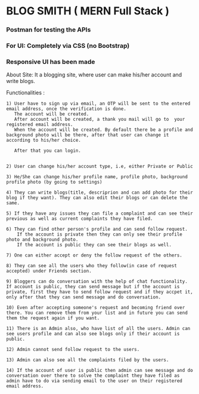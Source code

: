 # BLOG SMITH ( MERN Full Stack )

### Postman for testing the APIs

### For UI: Completely via CSS (no Bootstrap)
###         Responsive UI has been made

About Site:
  It a blogging site, where user can make his/her account and write blogs.
  
  Functionalities : 
  
    1) User have to sign up via email, an OTP will be sent to the entered email address, once the verification is done.
       The account will be created.
       After account will be created, a thank you mail will go to  your registered email address.
       When the account will be created. By default there be a profile and background photo will be there, after that user can change it according to his/her choice.
       
       After that you can login.
       
       
    2) User can change his/her account type, i.e, either Private or Public
    
    3) He/She can change his/her profile name, profile photo, background profile photo (by going to settings)
    
    4) They can write blogs(title, descriprion and can add photo for their blog if they want). They can also edit their blogs or can delete the same.
    
    5) If they have any issues they can file a complaint and can see their previous as well as current complaints they have filed.
    
    6) They can find other person's profile and can send follow request. 
        If the account is private then they can only see their profile photo and background photo.
        If the account is public they can see their blogs as well.
        
    7) One can either accept or deny the follow request of the others.
    
    8) They can see all the users who they follow(in case of request accepted) under Friends section.
    
    9) Bloggers can do conversation with the help of chat functionality. If account is public, they can send message but if the account is private, first they have to send follow request and if they accpet it, only after that they can send message and do conversation.
    
    10) Even after accepting someone's request and becoming friend over there. You can remove them from your list and in future you can send them the request again if you want.
    
    11) There is an Admin also, who have list of all the users. Admin can see users profile and can also see blogs only if their account is public.
    
    12) Admin cannot send follow request to the users. 
    
    13) Admin can also see all the complaints filed by the users.
    
    14) If the account of user is public then admin can see message and do conversation over there to solve the complaint they have filed as admin have to do via sending email to the user on their registered email address.
   
